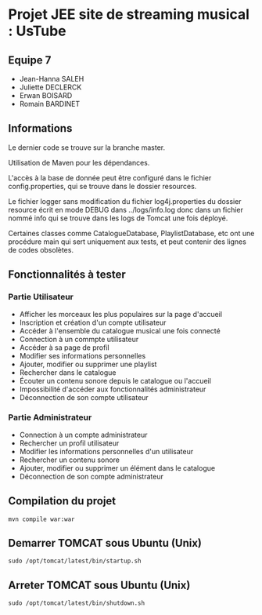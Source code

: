 # Projet JEE site de streaming musical : UsTube

## Equipe 7

- Jean-Hanna SALEH
- Juliette DECLERCK
- Erwan BOISARD
- Romain BARDINET

## Informations

Le dernier code se trouve sur la branche master.

Utilisation de Maven pour les dépendances.

L'accès à la base de donnée peut être configuré dans le fichier config.properties, qui se trouve dans le dossier resources.

Le fichier logger sans modification du fichier log4j.properties du dossier resource écrit en mode DEBUG dans ../logs/info.log donc dans un fichier nommé info qui se trouve dans les logs de Tomcat une fois déployé.

Certaines classes comme CatalogueDatabase, PlaylistDatabase, etc ont une procédure main qui sert uniquement aux tests, et peut contenir des lignes de codes obsolètes.

## Fonctionnalités à tester
### Partie Utilisateur
- Afficher les morceaux les plus populaires sur la page d'accueil
- Inscription et création d'un compte utilisateur
- Accéder à l'ensemble du catalogue musical une fois connecté
- Connection à un commpte utilisateur
- Accéder à sa page de profil
- Modifier ses informations personnelles
- Ajouter, modifier ou supprimer une playlist
- Rechercher dans le catalogue
- Écouter un contenu sonore depuis le catalogue ou l'accueil
- Impossibilité d'accéder aux fonctionnalités administrateur
- Déconnection de son compte utilisateur


### Partie Administrateur
- Connection à un compte administrateur
- Rechercher un profil utilisateur
- Modifier les informations personnelles d'un utilisateur
- Rechercher un contenu sonore
- Ajouter, modifier ou supprimer un élément dans le catalogue
- Déconnection de son compte administrateur




## Compilation du projet

``
mvn compile war:war
``

## Demarrer TOMCAT sous Ubuntu (Unix)

``
sudo /opt/tomcat/latest/bin/startup.sh
``

## Arreter TOMCAT sous Ubuntu (Unix)

``
sudo /opt/tomcat/latest/bin/shutdown.sh
``
